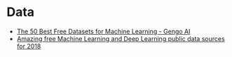 # Data

* [The 50 Best Free Datasets for Machine Learning - Gengo AI](https://gengo.ai/articles/the-50-best-free-datasets-for-machine-learning/)
* [Amazing free Machine Learning and Deep Learning public data sources for 2018](https://medium.com/@webadmin_46735/amazing-free-machine-learning-and-deep-learning-public-data-sources-for-2018-69daba24bded)

